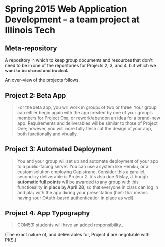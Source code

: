 # Spring 2015 Web Application Development &ndash; a team project at Illinois Tech

## Meta-repository

A repository in which to keep group documents and resources that don't need to be in one of the repositories for Projects 2, 3, and 4, but which we want to be shared and tracked.

An over-view of the projects follows.

## Project 2: Beta App

>For the beta app, you will work in groups of two or three. Your group can either begin again with the app created by one of your group’s members for Project One, or rework/abandon an idea for a brand-new app. Requirements and deliverables will be similar to those of Project One; however, you will more fully flesh out the design of your app, both functionally and visually.


## Project 3: Automated Deployment

>You and your group will set up and automate deployment of your app to a public-facing server. You can use a system like Heroku, or a custom solution employing Capistrano. Consider this a parallel, secondary deliverable to Project 2. It's also due 5 May, although **automatic full points** will be awarded to any group with this functionality **in place by April 28**, so that everyone in class can log in and play with the app during your presentation (hint: that means having your OAuth-based authentication in place as well). 


## Project 4: App Typography

>COM531 students will have an added responsibility…

(The exact nature of, and deliverables for, Project 4 are negotiable with PKS.)






